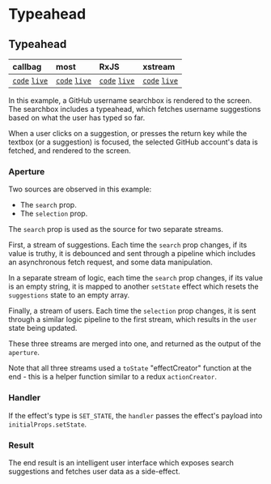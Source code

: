 # Typeahead

## Typeahead

| callbag | most | RxJS | xstream |
| :--- | :--- | :--- | :--- |
| [`code`](https://git.io/fAZ1E) [`live`](https://codesandbox.io/s/github/fanduel-oss/refract/tree/master/examples/typeahead/callbag) | [`code`](https://git.io/fAZ1W) [`live`](https://codesandbox.io/s/github/fanduel-oss/refract/tree/master/examples/typeahead/most) | [`code`](https://git.io/fAZ1n) [`live`](https://codesandbox.io/s/github/fanduel-oss/refract/tree/master/examples/typeahead/rxjs) | [`code`](https://git.io/fAZ1G) [`live`](https://codesandbox.io/s/github/fanduel-oss/refract/tree/master/examples/typeahead/xstream) |

In this example, a GitHub username searchbox is rendered to the screen. The searchbox includes a typeahead, which fetches username suggestions based on what the user has typed so far.

When a user clicks on a suggestion, or presses the return key while the textbox \(or a suggestion\) is focused, the selected GitHub account's data is fetched, and rendered to the screen.

### Aperture

Two sources are observed in this example:

* The `search` prop.
* The `selection` prop.

The `search` prop is used as the source for two separate streams.

First, a stream of suggestions. Each time the `search` prop changes, if its value is truthy, it is debounced and sent through a pipeline which includes an asynchronous fetch request, and some data manipulation.

In a separate stream of logic, each time the `search` prop changes, if its value is an empty string, it is mapped to another `setState` effect which resets the `suggestions` state to an empty array.

Finally, a stream of users. Each time the `selection` prop changes, it is sent through a similar logic pipeline to the first stream, which results in the `user` state being updated.

These three streams are merged into one, and returned as the output of the `aperture`.

Note that all three streams used a `toState` "effectCreator" function at the end - this is a helper function similar to a redux `actionCreator`.

### Handler

If the effect's type is `SET_STATE`, the `handler` passes the effect's payload into `initialProps.setState`.

### Result

The end result is an intelligent user interface which exposes search suggestions and fetches user data as a side-effect.

